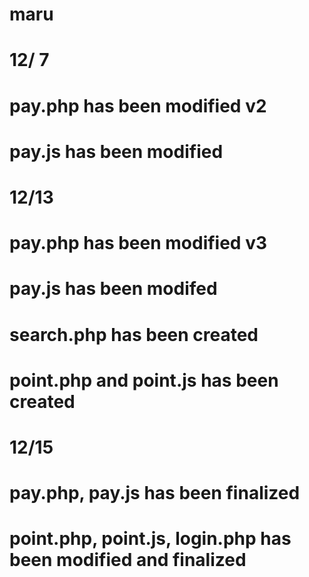 # maru
# 12/ 7
# pay.php has been modified v2
# pay.js has been modified

# 12/13
# pay.php has been modified v3
# pay.js has been modifed
# search.php has been created
# point.php and point.js has been created

# 12/15
# pay.php, pay.js has been finalized
# point.php, point.js, login.php has been modified and finalized
